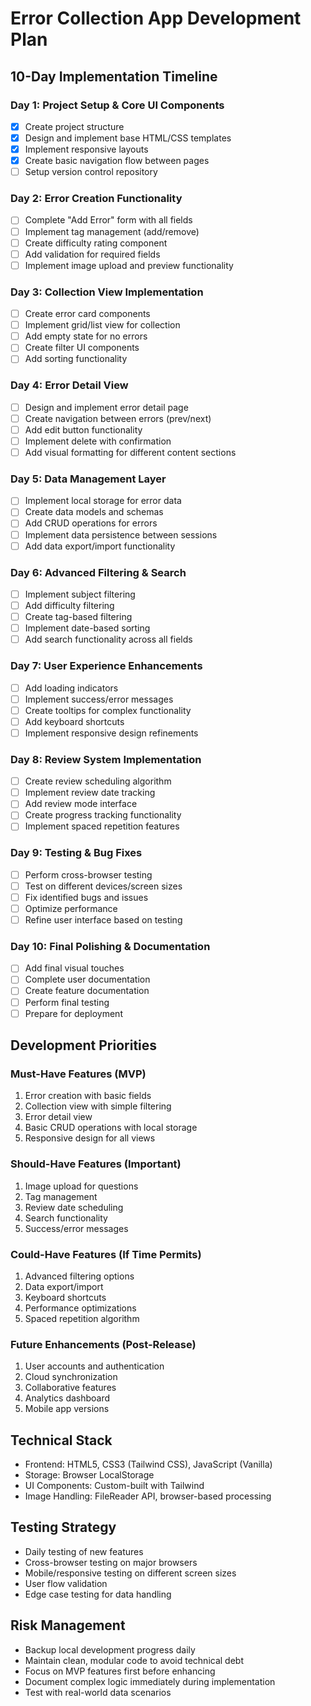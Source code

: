 # Error Collection App Development Plan

## 10-Day Implementation Timeline

### Day 1: Project Setup & Core UI Components
- [x] Create project structure
- [x] Design and implement base HTML/CSS templates
- [x] Implement responsive layouts
- [x] Create basic navigation flow between pages
- [ ] Setup version control repository

### Day 2: Error Creation Functionality
- [ ] Complete "Add Error" form with all fields
- [ ] Implement tag management (add/remove)
- [ ] Create difficulty rating component
- [ ] Add validation for required fields
- [ ] Implement image upload and preview functionality

### Day 3: Collection View Implementation
- [ ] Create error card components
- [ ] Implement grid/list view for collection
- [ ] Add empty state for no errors
- [ ] Create filter UI components
- [ ] Add sorting functionality

### Day 4: Error Detail View
- [ ] Design and implement error detail page
- [ ] Create navigation between errors (prev/next)
- [ ] Add edit button functionality
- [ ] Implement delete with confirmation
- [ ] Add visual formatting for different content sections

### Day 5: Data Management Layer
- [ ] Implement local storage for error data
- [ ] Create data models and schemas
- [ ] Add CRUD operations for errors
- [ ] Implement data persistence between sessions
- [ ] Add data export/import functionality

### Day 6: Advanced Filtering & Search
- [ ] Implement subject filtering
- [ ] Add difficulty filtering
- [ ] Create tag-based filtering
- [ ] Implement date-based sorting
- [ ] Add search functionality across all fields

### Day 7: User Experience Enhancements
- [ ] Add loading indicators
- [ ] Implement success/error messages
- [ ] Create tooltips for complex functionality
- [ ] Add keyboard shortcuts
- [ ] Implement responsive design refinements

### Day 8: Review System Implementation
- [ ] Create review scheduling algorithm
- [ ] Implement review date tracking
- [ ] Add review mode interface
- [ ] Create progress tracking functionality
- [ ] Implement spaced repetition features

### Day 9: Testing & Bug Fixes
- [ ] Perform cross-browser testing
- [ ] Test on different devices/screen sizes
- [ ] Fix identified bugs and issues
- [ ] Optimize performance
- [ ] Refine user interface based on testing

### Day 10: Final Polishing & Documentation
- [ ] Add final visual touches
- [ ] Complete user documentation
- [ ] Create feature documentation
- [ ] Perform final testing
- [ ] Prepare for deployment

## Development Priorities

### Must-Have Features (MVP)
1. Error creation with basic fields
2. Collection view with simple filtering
3. Error detail view
4. Basic CRUD operations with local storage
5. Responsive design for all views

### Should-Have Features (Important)
1. Image upload for questions
2. Tag management
3. Review date scheduling
4. Search functionality
5. Success/error messages

### Could-Have Features (If Time Permits)
1. Advanced filtering options
2. Data export/import
3. Keyboard shortcuts
4. Performance optimizations
5. Spaced repetition algorithm

### Future Enhancements (Post-Release)
1. User accounts and authentication
2. Cloud synchronization
3. Collaborative features
4. Analytics dashboard
5. Mobile app versions

## Technical Stack
- Frontend: HTML5, CSS3 (Tailwind CSS), JavaScript (Vanilla)
- Storage: Browser LocalStorage
- UI Components: Custom-built with Tailwind
- Image Handling: FileReader API, browser-based processing

## Testing Strategy
- Daily testing of new features
- Cross-browser testing on major browsers
- Mobile/responsive testing on different screen sizes
- User flow validation
- Edge case testing for data handling

## Risk Management
- Backup local development progress daily
- Maintain clean, modular code to avoid technical debt
- Focus on MVP features first before enhancing
- Document complex logic immediately during implementation
- Test with real-world data scenarios 